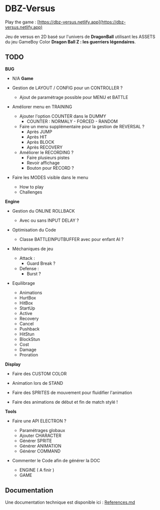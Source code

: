 # DBZ-Versus

Play the game : [https://dbz-versus.netlify.app](https://dbz-versus.netlify.app)

Jeu de versus en 2D basé sur l'univers de __DragonBall__ utilisant les ASSETS du jeu GameBoy Color __Dragon Ball Z : les guerriers légendaires__.

## TODO
__BUG__
* N/A
__Game__
* Gestion de LAYOUT / CONFIG pour un CONTROLLER ?
    * Ajout de paramétrage possible pour MENU et BATTLE

* Améliorer menu en TRAINING
    * Ajouter l'option COUNTER dans le DUMMY
        * COUNTER : NORMALY - FORCED - RANDOM
    * Faire un menu supplémentaire pour la gestion de REVERSAL ?
        * Après JUMP
        * Après HIT
        * Après BLOCK
        * Après RECOVERY
    * Améliorer le RECORDING ?
        * Faire plusieurs pistes
        * Revoir affichage
        * Bouton pour RECORD ?

* Faire les MODES visible dans le menu
    * How to play
    * Challenges

__Engine__
* Gestion du ONLINE ROLLBACK
    * Avec ou sans INPUT DELAY ?

* Optimisation du Code
    * Classe BATTLEINPUTBUFFER avec pour enfant AI ?

* Méchaniques de jeu
    * Attack :
        * Guard Break ?
    * Defense :
        * Burst ?

* Equilibrage
    * Animations
    * HurtBox
    * HitBox
    * StartUp
    * Active
    * Recovery
    * Cancel
    * Pushback
    * HitStun
    * BlockStun
    * Cost
    * Damage
    * Proration

__Display__
* Faire des CUSTOM COLOR

* Animation lors de STAND

* Faire des SPRITES de mouvement pour fluidifier l'animation

* Faire des animations de début et fin de match stylé !

__Tools__
* Faire une API ELECTRON ?
    * Paramétrages globaux
    * Ajouter CHARACTER
    * Générer SPRITE
    * Générer ANIMATION
    * Générer COMMAND

* Commenter le Code afin de générer la DOC
    * ENGINE ( A finir )
    * GAME

## Documentation
Une documentation technique est disponible ici : [References.md](https://github.com/de-sign/DBZ-Versus/blob/master/src/doc/markdown/References.md)